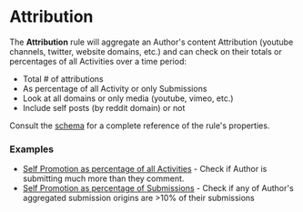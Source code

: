 # Attribution

The **Attribution** rule will aggregate an Author's content Attribution (youtube channels, twitter, website domains, etc.) and can check on their totals or percentages of all Activities over a time period:
* Total # of attributions 
* As percentage of all Activity or only Submissions
* Look at all domains or only media (youtube, vimeo, etc.)
* Include self posts (by reddit domain) or not

Consult the [schema](https://json-schema.app/view/%23/%23%2Fdefinitions%2FCheckJson/%23%2Fdefinitions%2FAttributionJSONConfig?url=https%3A%2F%2Fraw.githubusercontent.com%2FFoxxMD%2Freddit-context-bot%2Fmaster%2Fsrc%2FSchema%2FApp.json) for a complete reference of the rule's properties.

### Examples

* [Self Promotion as percentage of all Activities](/examples/attribution/redditSelfPromoAll.json5) - Check if Author is submitting much more than they comment.
* [Self Promotion as percentage of Submissions](/examples/recentActivity/freeKarmaOnSubmission.json5) - Check if any of Author's aggregated submission origins are >10% of their submissions
